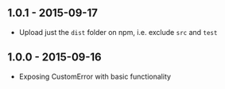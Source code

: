 ## 1.0.1 - 2015-09-17

* Upload just the `dist` folder on npm, i.e. exclude `src` and `test`

## 1.0.0 - 2015-09-16

* Exposing CustomError with basic functionality
